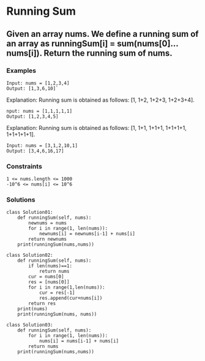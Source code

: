 # Running Sum
## **Given an array nums. We define a running sum of an array as runningSum[i] = sum(nums[0]…nums[i]). Return the running sum of nums.**
### Examples
```
Input: nums = [1,2,3,4] 
Output: [1,3,6,10]`
```
Explanation: Running sum is obtained as follows: [1, 1+2, 1+2+3, 1+2+3+4].

```
nput: nums = [1,1,1,1,1]
Output: [1,2,3,4,5]
```
Explanation: Running sum is obtained as follows: [1, 1+1, 1+1+1, 1+1+1+1, 1+1+1+1+1].

```
Input: nums = [3,1,2,10,1]
Output: [3,4,6,16,17]
```

### Constraints
```
1 <= nums.length <= 1000
-10^6 <= nums[i] <= 10^6
```

### Solutions
```
class Solution01:
    def runningSum(self, nums):
        newnums = nums
        for i in range(1, len(nums)):
            newnums[i] = newnums[i-1] + nums[i]
        return newnums
    print(runningSum(nums,nums))
```

```
class Solution02:
    def runningSum(self, nums):
        if len(nums)==1:
            return nums
        cur = nums[0]
        res = [nums[0]]
        for i in range(1,len(nums)):
            cur = res[-1]
            res.append(cur+nums[i])
        return res
    print(nums)
    print(runningSum(nums, nums))
```

```
class Solution03:
    def runningSum(self, nums):
        for i in range(1, len(nums)):
            nums[i] = nums[i-1] + nums[i]
        return nums
    print(runningSum(nums,nums))
```
